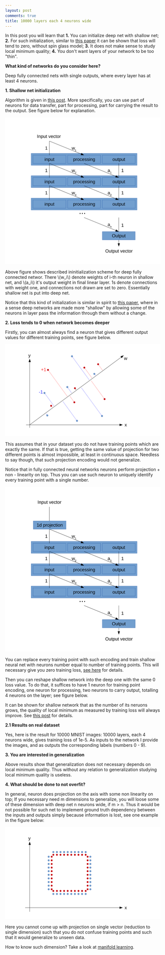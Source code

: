 ```yaml
---
layout: post
comments: true
title: 10000 layers each 4 neurons wide
---
```


In this post you will learn that 
**1.** You can initialize deep net with shallow net;
**2.** For such initialization, similar to [this paper](http://arxiv.org/pdf/1412.0233.pdf) it can be shown that loss will tend to zero, without spin glass model;
**3.** It does not make sense to study local minimum quality;
**4.** You don't want layers of your network to be too "thin".

**What kind of networks do you consider here?**

Deep fully connected nets with single outputs, where every layer has at least 4 neurons. 

**1. Shallow net initialization**

Algorithm is given in [this post](http://iaroslav-ai.github.io/Local-minimum-is-not-a-problem-for-Deep-Learning/).
More specifically, you can use part of neurons for data transfer, part for processing, part for carrying the result to the output. See figure below for explanation.

![Putting shallow network into deep one.](/images/10000layers/Shallow_To_Deep.svg)

Above figure shows described ininitialization scheme for deep fully connected networ. There \\(w\_i\\) denote weights of i-th neuron in shallow net, and \\(a\_i\\) it's output weight in final linear layer. 1s denote connections with weight one, and connections not drawn are set to zero. Essentially shallow net is put into deep net. 

Notice that this kind of initialization is similar in spirit to [this paper](http://arxiv.org/abs/1505.00387), where in a sense deep networks are made more "shallow" by allowing some of the neurons in layer pass the information through them without a change. 

**2. Loss tends to 0 when network becomes deeper**

Firstly, you can almost always find a neuron that gives different output values for different training points, see figure below. 

![Encoding every training point separately with a single number.](/images/10000layers/Projection_Example.svg)

This assumes that in your dataset you do not have training points which are exactly the same. If that is true, getting the same value of projection for two different points is almost impossible, at least in continuous space. Needless to say though, that such projection encoding would not generalize. 

Notice that in fully connected neural networks neurons perform projection + non - linearity on top. Thus you can use such neuron to uniquely identify every training point with a single number.

![Encoding every training point separately with a single number.](/images/10000layers/Shallow_Example.svg)

You can replace every training point with such encoding and train shallow neural net with neurons number equal to number of training points. This will necessary give you zero training loss, [see here](http://iaroslav-ai.github.io/Local-minimum-is-not-a-problem-for-Deep-Learning/) for details.

Then you can reshape shallow network into the deep one with the same 0 loss value. 
To do that, it suffices to have 1 neuron for training point encoding, one neuron for processing, two neurons to carry output, totalling 4 neurons on the layer; see figure below.

It can be shown for shallow network that as the number of its neruons grows,
the quality of local minimum as measured by training loss will always improve.
See [this post](http://iaroslav-ai.github.io/Local-minimum-is-not-a-problem-for-Deep-Learning/) for details.

**2.1 Results on real dataset**

Yes, here is the result for 10000 MNIST images: 10000 layers, each 4 neurons wide, gives training loss of 1e-5. As inputs to the network I provide the images, and as outputs the corresponding labels (numbers 0 - 9).

**3. You are interested in generalization**

Above results show that generalization does not necessary depends on local minimum quality. Thus without any relation to generalization studying local minimum quality is useless.

**4. What should be done to not overfit?**

In general, neuron does projection on the axis with some non linearity on top; If you necessary need m dimensions to generalize, you will loose some of these dimension with deep net n neurons wide, if m > n. Thus it would be not possible for such net to implement ground truth dependency between the inputs and outputs simply because information is lost, see one example in the figure below:

![Encoding every training point separately with a single number is not possible here.](/images/10000layers/Information_Loss.svg)

Here you cannot come up with projection on single vector (reduction to single dimension) such that you do not confuse training points and such that it would generalize to unseen data.

How to know such dimension? Take a look at [manifold learning](http://scikit-learn.org/stable/modules/manifold.html). 